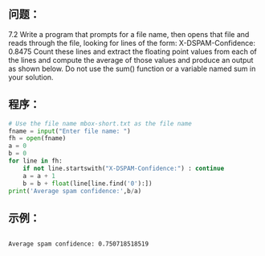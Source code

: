 ## 问题：
7.2 Write a program that prompts for a file name, then opens that file and reads through the file, looking for lines of the form:
X-DSPAM-Confidence:    0.8475
Count these lines and extract the floating point values from each of the lines and compute the average of those values and produce an output as shown below. Do not use the sum() function or a variable named sum in your solution.

## 程序：
```python
# Use the file name mbox-short.txt as the file name
fname = input("Enter file name: ")
fh = open(fname)
a = 0
b = 0
for line in fh:
    if not line.startswith("X-DSPAM-Confidence:") : continue
    a = a + 1
    b = b + float(line[line.find('0'):])
print('Average spam confidence:',b/a)
```

## 示例：

```Enter file name: mbox-short.txt
```
```
Average spam confidence: 0.750718518519
```

